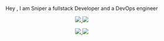 <p align="center">Hey , I am Sniper a fullstack Developer and a DevOps engineer <p/>
<p align="center">
  <a href="https://skillicons.dev">
    <img src="https://skillicons.dev/icons?i=js,html,css,java,spring,jquery, " />
    <img src="https://skillicons.dev/icons?i=aws,github,gitlab,idea,docker," />  
  </a>
</p>

<p align="center">
  <a href="https://skillicons.dev">
    <img src="https://skillicons.dev/icons?i=kubernetes,linux,maven,mysql,ts,cpp," />
    <img src="https://skillicons.dev/icons?i=vscode,jenkins,git,angular," />
    
  </a>
</p>

